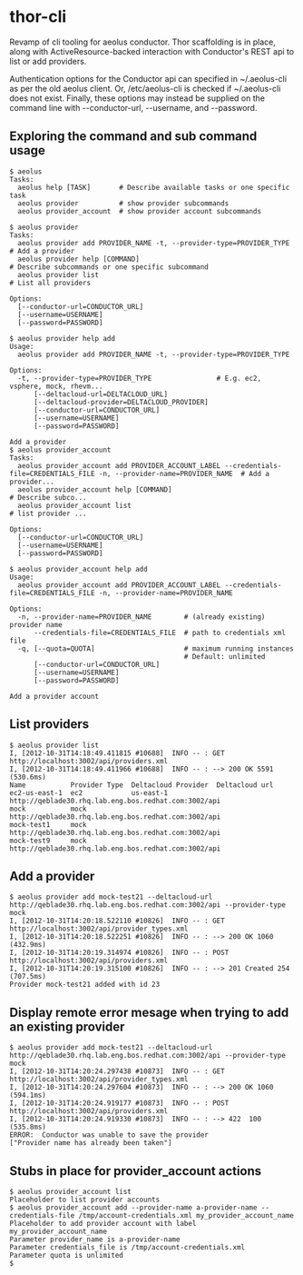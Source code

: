 thor-cli
========

Revamp of cli tooling for aeolus conductor.  Thor scaffolding is in
place, along with ActiveResource-backed interaction with Conductor's
REST api to list or add providers.

Authentication options for the Conductor api can specified in
~/.aeolus-cli as per the old aeolus client.  Or, /etc/aeolus-cli is
checked if ~/.aeolus-cli does not exist.  Finally, these options may
instead be supplied on the command line with --conductor-url,
--username, and --password.

## Exploring the command and sub command usage

    $ aeolus
    Tasks:
      aeolus help [TASK]       # Describe available tasks or one specific task
      aeolus provider          # show provider subcommands
      aeolus provider_account  # show provider account subcommands

    $ aeolus provider
    Tasks:
      aeolus provider add PROVIDER_NAME -t, --provider-type=PROVIDER_TYPE  # Add a provider
      aeolus provider help [COMMAND]                                       # Describe subcommands or one specific subcommand
      aeolus provider list                                                 # List all providers

    Options:
      [--conductor-url=CONDUCTOR_URL]
      [--username=USERNAME]
      [--password=PASSWORD]

    $ aeolus provider help add
    Usage:
      aeolus provider add PROVIDER_NAME -t, --provider-type=PROVIDER_TYPE

    Options:
      -t, --provider-type=PROVIDER_TYPE                # E.g. ec2, vsphere, mock, rhevm...
          [--deltacloud-url=DELTACLOUD_URL]
          [--deltacloud-provider=DELTACLOUD_PROVIDER]
          [--conductor-url=CONDUCTOR_URL]
          [--username=USERNAME]
          [--password=PASSWORD]

    Add a provider
    $ aeolus provider_account
    Tasks:
      aeolus provider_account add PROVIDER_ACCOUNT_LABEL --credentials-file=CREDENTIALS_FILE -n, --provider-name=PROVIDER_NAME  # Add a provider...
      aeolus provider_account help [COMMAND]                                                                                    # Describe subco...
      aeolus provider_account list                                                                                              # list provider ...

    Options:
      [--conductor-url=CONDUCTOR_URL]
      [--username=USERNAME]
      [--password=PASSWORD]

    $ aeolus provider_account help add
    Usage:
      aeolus provider_account add PROVIDER_ACCOUNT_LABEL --credentials-file=CREDENTIALS_FILE -n, --provider-name=PROVIDER_NAME

    Options:
      -n, --provider-name=PROVIDER_NAME        # (already existing) provider name
          --credentials-file=CREDENTIALS_FILE  # path to credentials xml file
      -q, [--quota=QUOTA]                      # maximum running instances
                                               # Default: unlimited
          [--conductor-url=CONDUCTOR_URL]
          [--username=USERNAME]
          [--password=PASSWORD]

    Add a provider account

## List providers

    $ aeolus provider list
    I, [2012-10-31T14:18:49.411815 #10688]  INFO -- : GET http://localhost:3002/api/providers.xml
    I, [2012-10-31T14:18:49.411966 #10688]  INFO -- : --> 200 OK 5591 (530.6ms)
    Name           Provider Type  Deltacloud Provider  Deltacloud url
    ec2-us-east-1  ec2            us-east-1            http://qeblade30.rhq.lab.eng.bos.redhat.com:3002/api
    mock           mock                                http://qeblade30.rhq.lab.eng.bos.redhat.com:3002/api
    mock-test1     mock                                http://qeblade30.rhq.lab.eng.bos.redhat.com:3002/api
    mock-test9     mock                                http://qeblade30.rhq.lab.eng.bos.redhat.com:3002/api

## Add a provider

    $ aeolus provider add mock-test21 --deltacloud-url http://qeblade30.rhq.lab.eng.bos.redhat.com:3002/api --provider-type mock
    I, [2012-10-31T14:20:18.522110 #10826]  INFO -- : GET http://localhost:3002/api/provider_types.xml
    I, [2012-10-31T14:20:18.522251 #10826]  INFO -- : --> 200 OK 1060 (432.9ms)
    I, [2012-10-31T14:20:19.314974 #10826]  INFO -- : POST http://localhost:3002/api/providers.xml
    I, [2012-10-31T14:20:19.315100 #10826]  INFO -- : --> 201 Created 254 (707.5ms)
    Provider mock-test21 added with id 23

## Display remote error mesage when trying to add an existing provider

    $ aeolus provider add mock-test21 --deltacloud-url http://qeblade30.rhq.lab.eng.bos.redhat.com:3002/api --provider-type mock
    I, [2012-10-31T14:20:24.297438 #10873]  INFO -- : GET http://localhost:3002/api/provider_types.xml
    I, [2012-10-31T14:20:24.297604 #10873]  INFO -- : --> 200 OK 1060 (594.1ms)
    I, [2012-10-31T14:20:24.919177 #10873]  INFO -- : POST http://localhost:3002/api/providers.xml
    I, [2012-10-31T14:20:24.919330 #10873]  INFO -- : --> 422  100 (535.8ms)
    ERROR:  Conductor was unable to save the provider
    ["Provider name has already been taken"]

## Stubs in place for provider_account actions

    $ aeolus provider_account list
    Placeholder to list provider accounts
    $ aeolus provider_account add --provider-name a-provider-name --credentials-file /tmp/account-credentials.xml my_provider_account_name
    Placeholder to add provider account with label my_provider_account_name
    Parameter provider_name is a-provider-name
    Parameter credentials_file is /tmp/account-credentials.xml
    Parameter quota is unlimited
    $
